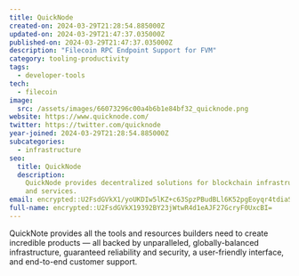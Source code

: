 ```yaml
---
title: QuickNode
created-on: 2024-03-29T21:28:54.885000Z
updated-on: 2024-03-29T21:47:37.035000Z
published-on: 2024-03-29T21:47:37.035000Z
description: "Filecoin RPC Endpoint Support for FVM"
category: tooling-productivity
tags:
  - developer-tools
tech:
  - filecoin
image:
  src: /assets/images/66073296c00a4b6b1e84bf32_quicknode.png
website: https://www.quicknode.com/
twitter: https://twitter.com/quicknode
year-joined: 2024-03-29T21:28:54.885000Z
subcategories:
  - infrastructure
seo:
  title: QuickNode
  description:
    QuickNode provides decentralized solutions for blockchain infrastructure
    and services.
email: encrypted::U2FsdGVkX1/yoUKDIw5lKZ+c63SpzPBudBLl6K52pgEoyqr4tdiaStx8l0QgqTKF
full-name: encrypted::U2FsdGVkX19392BY23jWtwR4d1eAJF27GcryF0UxcBI=
---
```


QuickNote provides all the tools and resources builders need to create incredible products — all backed by unparalleled, globally-balanced infrastructure, guaranteed reliability and security, a user-friendly interface, and end-to-end customer support.
